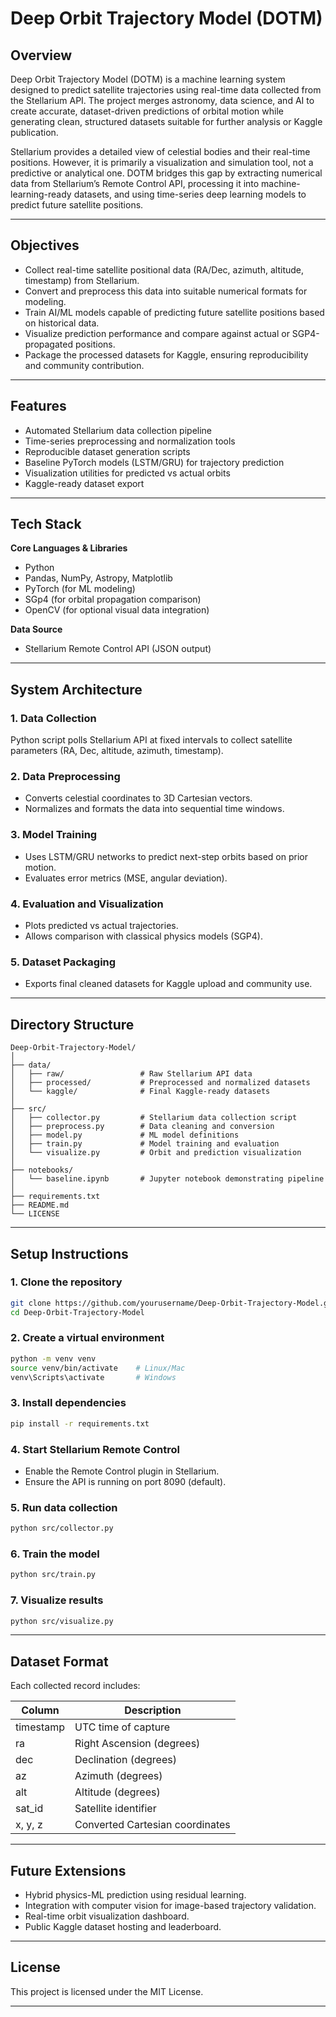 # Deep Orbit Trajectory Model (DOTM)

## Overview
Deep Orbit Trajectory Model (DOTM) is a machine learning system designed to predict satellite trajectories using real-time data collected from the Stellarium API. The project merges astronomy, data science, and AI to create accurate, dataset-driven predictions of orbital motion while generating clean, structured datasets suitable for further analysis or Kaggle publication.

Stellarium provides a detailed view of celestial bodies and their real-time positions. However, it is primarily a visualization and simulation tool, not a predictive or analytical one. DOTM bridges this gap by extracting numerical data from Stellarium’s Remote Control API, processing it into machine-learning-ready datasets, and using time-series deep learning models to predict future satellite positions.

---

## Objectives
- Collect real-time satellite positional data (RA/Dec, azimuth, altitude, timestamp) from Stellarium.  
- Convert and preprocess this data into suitable numerical formats for modeling.  
- Train AI/ML models capable of predicting future satellite positions based on historical data.  
- Visualize prediction performance and compare against actual or SGP4-propagated positions.  
- Package the processed datasets for Kaggle, ensuring reproducibility and community contribution.

---

## Features
- Automated Stellarium data collection pipeline  
- Time-series preprocessing and normalization tools  
- Reproducible dataset generation scripts  
- Baseline PyTorch models (LSTM/GRU) for trajectory prediction  
- Visualization utilities for predicted vs actual orbits  
- Kaggle-ready dataset export  

---

## Tech Stack
**Core Languages & Libraries**
- Python  
- Pandas, NumPy, Astropy, Matplotlib  
- PyTorch (for ML modeling)  
- SGp4 (for orbital propagation comparison)  
- OpenCV (for optional visual data integration)  

**Data Source**
- Stellarium Remote Control API (JSON output)

---

## System Architecture

### 1. Data Collection
Python script polls Stellarium API at fixed intervals to collect satellite parameters (RA, Dec, altitude, azimuth, timestamp).  

### 2. Data Preprocessing
- Converts celestial coordinates to 3D Cartesian vectors.  
- Normalizes and formats the data into sequential time windows.  

### 3. Model Training
- Uses LSTM/GRU networks to predict next-step orbits based on prior motion.  
- Evaluates error metrics (MSE, angular deviation).  

### 4. Evaluation and Visualization
- Plots predicted vs actual trajectories.  
- Allows comparison with classical physics models (SGP4).  

### 5. Dataset Packaging
- Exports final cleaned datasets for Kaggle upload and community use.  

---

## Directory Structure
```
Deep-Orbit-Trajectory-Model/
│
├── data/
│   ├── raw/                 # Raw Stellarium API data
│   ├── processed/           # Preprocessed and normalized datasets
│   └── kaggle/              # Final Kaggle-ready datasets
│
├── src/
│   ├── collector.py         # Stellarium data collection script
│   ├── preprocess.py        # Data cleaning and conversion
│   ├── model.py             # ML model definitions
│   ├── train.py             # Model training and evaluation
│   └── visualize.py         # Orbit and prediction visualization
│
├── notebooks/
│   └── baseline.ipynb       # Jupyter notebook demonstrating pipeline
│
├── requirements.txt
├── README.md
└── LICENSE
```

---

## Setup Instructions

### 1. Clone the repository
```bash
git clone https://github.com/yourusername/Deep-Orbit-Trajectory-Model.git
cd Deep-Orbit-Trajectory-Model
```

### 2. Create a virtual environment
```bash
python -m venv venv
source venv/bin/activate    # Linux/Mac
venv\Scripts\activate       # Windows
```

### 3. Install dependencies
```bash
pip install -r requirements.txt
```

### 4. Start Stellarium Remote Control
- Enable the Remote Control plugin in Stellarium.  
- Ensure the API is running on port 8090 (default).  

### 5. Run data collection
```bash
python src/collector.py
```

### 6. Train the model
```bash
python src/train.py
```

### 7. Visualize results
```bash
python src/visualize.py
```

---

## Dataset Format
Each collected record includes:

| Column     | Description                      |
|------------|----------------------------------|
| timestamp  | UTC time of capture               |
| ra         | Right Ascension (degrees)         |
| dec        | Declination (degrees)             |
| az         | Azimuth (degrees)                 |
| alt        | Altitude (degrees)                |
| sat_id     | Satellite identifier              |
| x, y, z    | Converted Cartesian coordinates   |

---

## Future Extensions
- Hybrid physics-ML prediction using residual learning.  
- Integration with computer vision for image-based trajectory validation.  
- Real-time orbit visualization dashboard.  
- Public Kaggle dataset hosting and leaderboard.  

---

## License
This project is licensed under the MIT License.  

---


